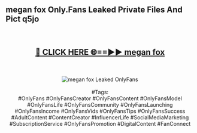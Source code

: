 <h2>megan fox Only.Fans Leaked Private Files And Pict q5jo</h2>
<br>
<div align="center">
<h2><a href="https://mediafiles.top/megan_fox" rel="nofollow">🔴 CLICK HERE 🌐==►► megan fox</a></h2>
<br>
<br>
<a href="https://mediafiles.top/megan_fox" rel="nofollow" data-target="animated-image.originalLink"><img src="https://i.ibb.co.com/WyWwxjT/player-gif2.gif" alt="megan fox Leaked OnlyFans" style="max-width: 100%; display: inline-block;" data-target="animated-image.originalImage"></a>
<br><br>
#Tags:
<br>
#OnlyFans #OnlyFansCreator #OnlyFansContent #OnlyFansModel #OnlyFansLife #OnlyFansCommunity #OnlyFansLaunching #OnlyFansIncome #OnlyFansVids #OnlyFansTips #OnlyFansSuccess #AdultContent #ContentCreator #InfluencerLife #SocialMediaMarketing #SubscriptionService #OnlyFansPromotion #DigitalContent #FanConnect
</div>
<br>